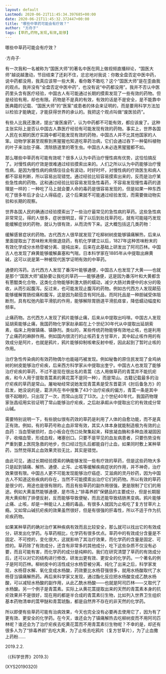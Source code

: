 ```yaml
---
layout: default
Lastmod: 2020-06-21T11:45:34.397685+00:00
date: 2020-06-21T11:45:32.372447+00:00
title: "哪些中草药可能会有疗效？"
author: "方舟子"
tags: [草药,药物,发现,有效,能够]
---
```


哪些中草药可能会有疗效？

·方舟子·

有一次我和一名被称为“国医大师”的著名中医在网上做视频直播辩论，“国医大师”越说越激动，节目结束了还刹不住，忿忿地对我说：你敢全盘否定中医中药，说中药都没用，我真应该带一些大黄，看你敢不敢吃？这个“国医大师”是在歪曲我的观点。我并没有“全盘否定中医中药”，也没有说“中药都没用”。我并不否认中医药里头含有医疗经验，中国古人有可能通过长期的摸索发现了一些有效的药物。但是经验有用，却也有限。药物是不是真的有效，有效的话是不是安全，是不能靠中医典籍的记载、“国医大师”的“医案”或患者的体会来证明的，而是要用科学方法加以检验才能确定，才能获得世界的承认的。我把这个观点叫做“废医验药”。

有些人比我还激进，提出“废医废药”，认为中药都不可能有效，都应该废了。这种主张实际上是否认中国古人靠医疗经验有可能发现有效的药物。事实上，世界各国人民在长期的医疗实践中都可能发现有效的药物，中国古人并不比其他国家的人笨。动物学家甚至观察到黑猩猩也知道吃草药治病，它们会通过吞下一种菊科植物的叶子来治肚子痛、清除肠道里的寄生虫。中国古人未必连黑猩猩都不如。

那么哪些中草药有可能有效呢？很多人认为中药治疗慢性病有优势，这恰恰搞反了。对慢性病的疗效是很难通过经验摸索出来的。人们之所以认为中药能够治疗慢性病，是因为慢性病的病情往往会有波动，时好时坏，对慢性病的疗效医生和病人都不容易判断，所以容易出现错觉。通过经验比较容易摸索出来的，反而是治疗某些急性病的药物。这和通过经验比较容易发现急性毒药，不容易发现慢性毒药的道理是一样的：一种吃了马上就会要人命的毒药是很容易发现的，但是如果一种东西吃了很多年后才会让人得癌症，这个后果就不可能通过经验发现，而需要做动物实验和长期的观察。

世界各国人民的确通过经验摸索出了一些治疗最常见的急性病的草药。这些急性病非常常见，得的人很多，症状很明显，得了以后到处找草药吃，就有可能碰巧发现能缓解症状的药物，就认为很有效，从而流传下来。这大概包括这几类药物：

缓解感冒症状的药物。古代西方人很早就发现了吃柳树树皮能够镇痛解热，后来从里面提取出了苦味粉末用做退烧药，有机化学建立以后，1827年这种苦味粉末的有效化学成分水杨苷被分离、提纯出来，后来在此基础上研发出了阿司匹林。中国古人也发现了麻黄能够缓解鼻塞和气喘，日本科学家在1885年从中提取出麻黄碱，这可以说是第一种被现代医学证明有效的中草药。

通便的泻药。古代西方人发现了番泻叶能够通便，中国古人也发现了大黄——也就是那个“国医大师”威胁要让我吃的草药——能够通便，这是因为番泻叶和大黄都含有蒽醌类化合物，这类化合物能够刺激大肠的蠕动，减少大肠对粪便中的水分的吸收，从而引起腹泻。反过来，也可能发现止腹泻的药物。例如古代西方人发现颠茄能够缓解胃肠绞痛和腹泻，这是因为颠茄含有阿托品，而阿托品是一种胆碱受体阻断剂，具有松弛内脏平滑肌的作用，能够解除胃肠道平滑肌痉挛，降低蠕动幅度和频率。

止痛药物。古代西方人发现了鸦片能够止痛，后来从中提取出吗啡。中国古人发现延胡索能够止痛，我国药物化学家赵承嘏在上个世纪30年代从中提取出延胡索素，临床上用做镇痛、镇静剂。类似的，某些传统药物能够有效地止咳，也是利用了止痛药的麻醉作用。例如国内很流行的止咳药复方甘草片，其中起止咳作用的有效成分是阿片，也就是鸦片，鸦片能够抑制咳嗽反射中枢，因此起到了暂时止咳的作用。

治疗急性传染病的有效药物偶尔也能碰巧被发现。例如秘鲁的原住民发现了金鸡纳树的树皮能够治疗疟疾，后来西方科学家从中提取出奎宁。中国古人也发现了能够治疗疟疾的草药，不过不是现在很出名的青蒿（古人用做草药的青蒿并不能抗疟疾，和今人用于提取青蒿素的黄花蒿不是同一种），而是常山。古籍记载最多的治疗疟疾的草药是常山。屠呦呦经常说她发现青蒿素是受东晋葛洪《肘后备急方》的启发，她没说的是，葛洪共在书中搜集了43个治疗疟疾的偏方，青蒿一条是其中很不起眼的，只出现了一次，而常山出现了13次。上个世纪40年代，我国药物理家张昌绍用实验证明了常山能够治疗疟疾，之后赵承嘏从中提取出它的有效成分常山碱。

需要特别说明一下，有些貌似很有药效的草药是利用了人体的自愈功能，而不是真正有效。例如，有的草药号称止血非常有效，其实人体本身就能制造极为有效的止血药：当血管破损时，血小板会在伤口处聚集起来，释放凝血酶和多种血液凝固因子，收缩血管，形成血栓，堵塞创口。只要不是罕见的血友病患者，只要伤势没有严重到要上医院急救的地步，伤口经过包扎后都能自行止血，如果同时敷上某种草药，当然觉得其止血效果灵验无比，其实是错觉。

由此可见，通过长期经验摸索的确能够发现一些有疗效的草药，但是这些药物大多只是起到镇痛、解热、通便、止泻、止咳等缓解疾病症状的作用，并不神奇，治疗效果很有限。中国古人更不可能发现能够治疗癌症、艾滋病的灵丹妙药，因为中国古人不知道这些疾病的存在，当然不可能摸索出治疗它们的药物。所以有效的草药是很少的，用途也是很有限的。而且有些草药的副作用很强，更是限制了它们的用途。例如大黄虽然能够通便，是市场上“排毒养颜”保健品的主要成分，但是长期服用大黄抑制了排便反射，反而能够导致便秘，而且还能导致结肠黑变病。鸦片能够止痛、止咳，却是一种能让人上瘾的毒品，有很多人就因为止咳吃了复方甘草片上瘾。又如常山碱抗疟疾的效果虽然很好，但是有很强的肝毒性，所以不适于作为抗疟疾药物。

如果某种草药的确对治疗某种疾病有效而且比较安全，那么就可以找出它的有效成分，研发出化学药。与草药相比，化学药有很多优点。草药中的有效成分含量是不固定、不可控的，变化很大，这就影响了其治疗效果，而化学药的含量是固定、可控的。草药除了有效成分，还含有非常多的其他成分，吃下这些杂质不仅没有必要，而且可能有害，而化学药的成分是纯粹的。我们在研究清楚了草药的有效成分后，还可以对它的结构进行修改，研发出更有效、更安全的化学药。一个著名的例子是阿司匹林。柳树皮中的活性成分水杨苷被分离、纯化了出来之后，科学家发现，水杨苷水解、氧化变成水杨酸，药效要比水杨苷强很多，就用水杨酸取代了水杨苷当镇痛解热药。再后来科学家又发现，通过酯化反应把水杨酸变成乙酰水杨酸，可以减轻水杨酸的副作用，从此乙酰水杨酸——也就是阿司匹林——又取代了水杨酸。另一个例子是青蒿素。实际上从黄花蒿提取出来的天然的青蒿素本身的抗疟效果并不是很好，现在用的都是半合成的青蒿素衍生物，比如列入世界卫生组织基本药物清单的蒿甲醚和青蒿琥酯，都是自然界不存在的非天然的化学药。

所以即便有些草药可能有治病效果，今天也完全没有必要再去使用它了，因为有了更有效、更安全的化学药。在今天，谁还会为了镇痛解热去吃柳树皮而不用阿司匹林呢？谁还会为了治疗疟疾去吃黄花蒿而不用青蒿素衍生物呢？不幸的是，却还有很多人为了“排毒养颜”去吃大黄，为了止咳去吃鸦片（复方甘草片），为了止血撒上药粉……

2019.2.2.

（《科学世界》2019.3）

(XYS20190320)

